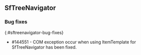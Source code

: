 ## SfTreeNavigator

### Bug fixes
{:#sftreenavigator-bug-fixes}

* \#144551  - COM exception occur when using ItemTemplate for SfTreeNavigator has been fixed.
